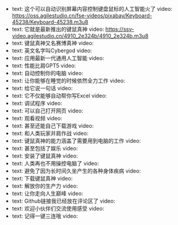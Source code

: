 - text: 这个可以自动识别屏幕内容控制键盘鼠标的人工智能火了
  video: https://oss.agilestudio.cn/fse-videos/pixabay/Keyboard-45238/Keyboard-45238.m3u8
- text: 它就是最新推出的键鼠真神
  video: https://ssv-video.agilestudio.cn/4910_2e324b/4910_2e324b.m3u8
- text: 键鼠真神又名赛博真神
  video:
- text: 英文名字叫Cybergod
  video:
- text: 应用最新一代通用人工智能
  video:
- text: 性能比肩GPT5
  video:
- text: 自动控制你的电脑
  video:
- text: 让你能够在睡觉的时候依然全力工作
  video:
- text: 给它说一句话
  video:
- text: 它不仅能够自动帮你写Excel
  video:
- text: 调试程序
  video:
- text: 可以自己打开网页
  video:
- text: 观看视频
  video:
- text: 甚至还能自己下载游戏
  video:
- text: 和人类玩家并肩作战
  video:
- text: 键鼠真神的能力涵盖了需要用到电脑的工作
  video:
- text: 甚至包括了娱乐
  video:
- text: 安装了键鼠真神
  video:
- text: 人类再也不用操控电脑了
  video:
- text: 避免了因为长时间久坐产生的各种身体疾病
  video:
- text: 下载键鼠真神
  video:
- text: 解放你的生产力
  video:
- text: 让你走向人生巅峰
  video:
- text: Github链接我已经放在评论区了
  video:
- text: 欢迎小伙伴们交流使用感受
  video:
- text: 记得一键三连哦
  video:
